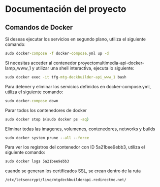 # Documentación del proyecto

## Comandos de Docker

Si deseas ejecutar los servicios en segundo plano, utiliza el siguiente comando:

```cmd
sudo docker-compose -f docker-compose.yml up -d
```

Si necesitas acceder al contenedor proyectomultimedia-api-docker-lamp_www_1 y utilizar una shell interactiva, ejecuta lo siguiente:

```cmd
sudo docker exec -it tfg-mtg-deckbuilder-api_www_1 bash
```

Para detener y eliminar los servicios definidos en docker-compose.yml, utiliza el siguiente comando:

```cmd
sudo docker-compose down
```

Parar todos los contenedores de docker
```cmd
sudo docker stop $(sudo docker ps -aq)

```

Eliminar todas las imagenes, volumenes, contenedores, networks y builds
```cmd
sudo docker system prune --all --force
```


Para ver los registros del contenedor con ID 5a21bee9ebb3, utiliza el siguiente comando:

```cmd
sudo docker logs 5a21bee9ebb3
```

cuando se generan los certificados SSL, se crean dentro de la ruta

```cmd
/etc/letsencrypt/live/mtgdeckbuilderapi.redirectme.net/
```

